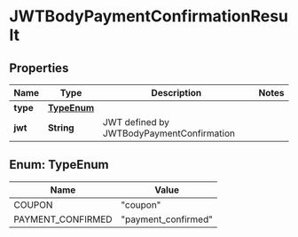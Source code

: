 
# JWTBodyPaymentConfirmationResult

## Properties
Name | Type | Description | Notes
------------ | ------------- | ------------- | -------------
**type** | [**TypeEnum**](#TypeEnum) |  | 
**jwt** | **String** | JWT defined by JWTBodyPaymentConfirmation | 



<a name="TypeEnum"></a>
## Enum: TypeEnum
Name | Value
---- | -----
COUPON | &quot;coupon&quot;
PAYMENT_CONFIRMED | &quot;payment_confirmed&quot;



